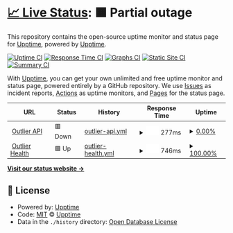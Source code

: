 # [📈 Live Status](https://upptime.github.io/upptime): <!--live status--> **🟧 Partial outage**

This repository contains the open-source uptime monitor and status page for [Upptime](https://upptime.js.org), powered by [Upptime](https://github.com/upptime/upptime).

[![Uptime CI](https://github.com/Outlier-org/uptime/workflows/Uptime%20CI/badge.svg)](https://github.com/Outlier-org/uptime/actions?query=workflow%3A%22Uptime+CI%22)
[![Response Time CI](https://github.com/Outlier-org/uptime/workflows/Response%20Time%20CI/badge.svg)](https://github.com/Outlier-org/uptime/actions?query=workflow%3A%22Response+Time+CI%22)
[![Graphs CI](https://github.com/Outlier-org/uptime/workflows/Graphs%20CI/badge.svg)](https://github.com/Outlier-org/uptime/actions?query=workflow%3A%22Graphs+CI%22)
[![Static Site CI](https://github.com/Outlier-org/uptime/workflows/Static%20Site%20CI/badge.svg)](https://github.com/Outlier-org/uptime/actions?query=workflow%3A%22Static+Site+CI%22)
[![Summary CI](https://github.com/Outlier-org/uptime/workflows/Summary%20CI/badge.svg)](https://github.com/Outlier-org/uptime/actions?query=workflow%3A%22Summary+CI%22)

With [Upptime](https://upptime.js.org), you can get your own unlimited and free uptime monitor and status page, powered entirely by a GitHub repository. We use [Issues](https://github.com/upptime/upptime/issues) as incident reports, [Actions](https://github.com/Outlier-org/uptime/actions) as uptime monitors, and [Pages](https://upptime.github.io/upptime) for the status page.

<!--start: status pages-->
<!-- This summary is generated by Upptime (https://github.com/upptime/upptime) -->
<!-- Do not edit this manually, your changes will be overwritten -->
<!-- prettier-ignore -->
| URL | Status | History | Response Time | Uptime |
| --- | ------ | ------- | ------------- | ------ |
| <img alt="" src="https://dashboard.outlier.org/images/logo.png" height="13"> [Outlier API](https://api.outlier.org) | 🟥 Down | [outlier-api.yml](https://github.com/phirmware/uptime/commits/HEAD/history/outlier-api.yml) | <details><summary><img alt="Response time graph" src="./graphs/outlier-api/response-time-week.png" height="20"> 277ms</summary><br><a href="https://Outlier-org.github.io/uptime/history/outlier-api"><img alt="Response time 214" src="https://img.shields.io/endpoint?url=https%3A%2F%2Fraw.githubusercontent.com%2Fphirmware%2Fuptime%2FHEAD%2Fapi%2Foutlier-api%2Fresponse-time.json"></a><br><a href="https://Outlier-org.github.io/uptime/history/outlier-api"><img alt="24-hour response time 286" src="https://img.shields.io/endpoint?url=https%3A%2F%2Fraw.githubusercontent.com%2Fphirmware%2Fuptime%2FHEAD%2Fapi%2Foutlier-api%2Fresponse-time-day.json"></a><br><a href="https://Outlier-org.github.io/uptime/history/outlier-api"><img alt="7-day response time 277" src="https://img.shields.io/endpoint?url=https%3A%2F%2Fraw.githubusercontent.com%2Fphirmware%2Fuptime%2FHEAD%2Fapi%2Foutlier-api%2Fresponse-time-week.json"></a><br><a href="https://Outlier-org.github.io/uptime/history/outlier-api"><img alt="30-day response time 279" src="https://img.shields.io/endpoint?url=https%3A%2F%2Fraw.githubusercontent.com%2Fphirmware%2Fuptime%2FHEAD%2Fapi%2Foutlier-api%2Fresponse-time-month.json"></a><br><a href="https://Outlier-org.github.io/uptime/history/outlier-api"><img alt="1-year response time 210" src="https://img.shields.io/endpoint?url=https%3A%2F%2Fraw.githubusercontent.com%2Fphirmware%2Fuptime%2FHEAD%2Fapi%2Foutlier-api%2Fresponse-time-year.json"></a></details> | <details><summary><a href="https://Outlier-org.github.io/uptime/history/outlier-api">0.00%</a></summary><a href="https://Outlier-org.github.io/uptime/history/outlier-api"><img alt="All-time uptime 0.00%" src="https://img.shields.io/endpoint?url=https%3A%2F%2Fraw.githubusercontent.com%2Fphirmware%2Fuptime%2FHEAD%2Fapi%2Foutlier-api%2Fuptime.json"></a><br><a href="https://Outlier-org.github.io/uptime/history/outlier-api"><img alt="24-hour uptime 0.00%" src="https://img.shields.io/endpoint?url=https%3A%2F%2Fraw.githubusercontent.com%2Fphirmware%2Fuptime%2FHEAD%2Fapi%2Foutlier-api%2Fuptime-day.json"></a><br><a href="https://Outlier-org.github.io/uptime/history/outlier-api"><img alt="7-day uptime 0.00%" src="https://img.shields.io/endpoint?url=https%3A%2F%2Fraw.githubusercontent.com%2Fphirmware%2Fuptime%2FHEAD%2Fapi%2Foutlier-api%2Fuptime-week.json"></a><br><a href="https://Outlier-org.github.io/uptime/history/outlier-api"><img alt="30-day uptime 1.38%" src="https://img.shields.io/endpoint?url=https%3A%2F%2Fraw.githubusercontent.com%2Fphirmware%2Fuptime%2FHEAD%2Fapi%2Foutlier-api%2Fuptime-month.json"></a><br><a href="https://Outlier-org.github.io/uptime/history/outlier-api"><img alt="1-year uptime 0.00%" src="https://img.shields.io/endpoint?url=https%3A%2F%2Fraw.githubusercontent.com%2Fphirmware%2Fuptime%2FHEAD%2Fapi%2Foutlier-api%2Fuptime-year.json"></a></details>
| <img alt="" src="https://dashboard.outlier.org/images/logo.png" height="13"> [Outlier Health](https://api.outlier.org/health) | 🟩 Up | [outlier-health.yml](https://github.com/phirmware/uptime/commits/HEAD/history/outlier-health.yml) | <details><summary><img alt="Response time graph" src="./graphs/outlier-health/response-time-week.png" height="20"> 746ms</summary><br><a href="https://Outlier-org.github.io/uptime/history/outlier-health"><img alt="Response time 530" src="https://img.shields.io/endpoint?url=https%3A%2F%2Fraw.githubusercontent.com%2Fphirmware%2Fuptime%2FHEAD%2Fapi%2Foutlier-health%2Fresponse-time.json"></a><br><a href="https://Outlier-org.github.io/uptime/history/outlier-health"><img alt="24-hour response time 2084" src="https://img.shields.io/endpoint?url=https%3A%2F%2Fraw.githubusercontent.com%2Fphirmware%2Fuptime%2FHEAD%2Fapi%2Foutlier-health%2Fresponse-time-day.json"></a><br><a href="https://Outlier-org.github.io/uptime/history/outlier-health"><img alt="7-day response time 746" src="https://img.shields.io/endpoint?url=https%3A%2F%2Fraw.githubusercontent.com%2Fphirmware%2Fuptime%2FHEAD%2Fapi%2Foutlier-health%2Fresponse-time-week.json"></a><br><a href="https://Outlier-org.github.io/uptime/history/outlier-health"><img alt="30-day response time 728" src="https://img.shields.io/endpoint?url=https%3A%2F%2Fraw.githubusercontent.com%2Fphirmware%2Fuptime%2FHEAD%2Fapi%2Foutlier-health%2Fresponse-time-month.json"></a><br><a href="https://Outlier-org.github.io/uptime/history/outlier-health"><img alt="1-year response time 524" src="https://img.shields.io/endpoint?url=https%3A%2F%2Fraw.githubusercontent.com%2Fphirmware%2Fuptime%2FHEAD%2Fapi%2Foutlier-health%2Fresponse-time-year.json"></a></details> | <details><summary><a href="https://Outlier-org.github.io/uptime/history/outlier-health">100.00%</a></summary><a href="https://Outlier-org.github.io/uptime/history/outlier-health"><img alt="All-time uptime 99.98%" src="https://img.shields.io/endpoint?url=https%3A%2F%2Fraw.githubusercontent.com%2Fphirmware%2Fuptime%2FHEAD%2Fapi%2Foutlier-health%2Fuptime.json"></a><br><a href="https://Outlier-org.github.io/uptime/history/outlier-health"><img alt="24-hour uptime 100.00%" src="https://img.shields.io/endpoint?url=https%3A%2F%2Fraw.githubusercontent.com%2Fphirmware%2Fuptime%2FHEAD%2Fapi%2Foutlier-health%2Fuptime-day.json"></a><br><a href="https://Outlier-org.github.io/uptime/history/outlier-health"><img alt="7-day uptime 100.00%" src="https://img.shields.io/endpoint?url=https%3A%2F%2Fraw.githubusercontent.com%2Fphirmware%2Fuptime%2FHEAD%2Fapi%2Foutlier-health%2Fuptime-week.json"></a><br><a href="https://Outlier-org.github.io/uptime/history/outlier-health"><img alt="30-day uptime 100.00%" src="https://img.shields.io/endpoint?url=https%3A%2F%2Fraw.githubusercontent.com%2Fphirmware%2Fuptime%2FHEAD%2Fapi%2Foutlier-health%2Fuptime-month.json"></a><br><a href="https://Outlier-org.github.io/uptime/history/outlier-health"><img alt="1-year uptime 99.99%" src="https://img.shields.io/endpoint?url=https%3A%2F%2Fraw.githubusercontent.com%2Fphirmware%2Fuptime%2FHEAD%2Fapi%2Foutlier-health%2Fuptime-year.json"></a></details>

<!--end: status pages-->

[**Visit our status website →**](https://upptime.github.io/upptime)

## 📄 License

- Powered by: [Upptime](https://github.com/upptime/upptime)
- Code: [MIT](./LICENSE) © [Upptime](https://upptime.js.org)
- Data in the `./history` directory: [Open Database License](https://opendatacommons.org/licenses/odbl/1-0/)
